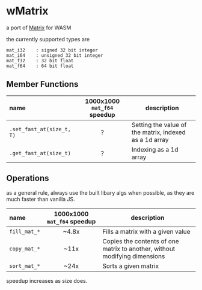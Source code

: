 # wMatrix
a port of [Matrix](https://github.com/EntireTwix/Matrix) for WASM

the currently supported types are 
```
mat_i32    : signed 32 bit integer
mat_i64    : unsigned 32 bit integer
mat_f32    : 32 bit float    
mat_f64    : 64 bit float
```

## Member Functions
| name                      | 1000x1000 `mat_f64` speedup | description                                            |
| :------------------------ | :-------------------------: | ------------------------------------------------------ |
| `.set_fast_at(size_t, T)` |              ?              | Setting the value of the matrix, indexed as a 1d array |
| `.get_fast_at(size_t)`    |              ?              | Indexing as a 1d array                                 |
 
 
## Operations
as a general rule, always use the built libary algs when possible, as they are much faster than vanilla JS.

| name         | 1000x1000 `mat_f64` speedup | description                                                                |
| :----------- | :-------------------------: | -------------------------------------------------------------------------- |
| `fill_mat_*` |            ~4.8x            | Fills a matrix with a given value                                          |
| `copy_mat_*` |            ~11x             | Copies the contents of one matrix to another, without modifying dimensions |
| `sort_mat_*` |            ~24x             | Sorts a given matrix                                                       |

speedup increases as size does.
